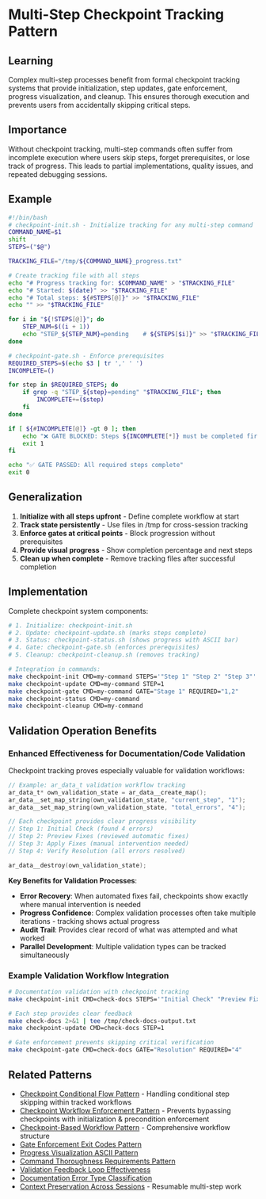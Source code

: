 # Multi-Step Checkpoint Tracking Pattern

## Learning
Complex multi-step processes benefit from formal checkpoint tracking systems that provide initialization, step updates, gate enforcement, progress visualization, and cleanup. This ensures thorough execution and prevents users from accidentally skipping critical steps.

## Importance
Without checkpoint tracking, multi-step commands often suffer from incomplete execution where users skip steps, forget prerequisites, or lose track of progress. This leads to partial implementations, quality issues, and repeated debugging sessions.

## Example
```bash
#!/bin/bash
# checkpoint-init.sh - Initialize tracking for any multi-step command
COMMAND_NAME=$1
shift
STEPS=("$@")

TRACKING_FILE="/tmp/${COMMAND_NAME}_progress.txt"

# Create tracking file with all steps
echo "# Progress tracking for: $COMMAND_NAME" > "$TRACKING_FILE"
echo "# Started: $(date)" >> "$TRACKING_FILE"
echo "# Total steps: ${#STEPS[@]}" >> "$TRACKING_FILE"
echo "" >> "$TRACKING_FILE"

for i in "${!STEPS[@]}"; do
    STEP_NUM=$((i + 1))
    echo "STEP_${STEP_NUM}=pending    # ${STEPS[$i]}" >> "$TRACKING_FILE"
done

# checkpoint-gate.sh - Enforce prerequisites
REQUIRED_STEPS=$(echo $3 | tr ',' ' ')
INCOMPLETE=()

for step in $REQUIRED_STEPS; do
    if grep -q "STEP_${step}=pending" "$TRACKING_FILE"; then
        INCOMPLETE+=($step)
    fi
done

if [ ${#INCOMPLETE[@]} -gt 0 ]; then
    echo "❌ GATE BLOCKED: Steps ${INCOMPLETE[*]} must be completed first"
    exit 1
fi

echo "✅ GATE PASSED: All required steps complete"
exit 0
```

## Generalization
1. **Initialize with all steps upfront** - Define complete workflow at start
2. **Track state persistently** - Use files in /tmp for cross-session tracking
3. **Enforce gates at critical points** - Block progression without prerequisites
4. **Provide visual progress** - Show completion percentage and next steps
5. **Clean up when complete** - Remove tracking files after successful completion

## Implementation
Complete checkpoint system components:
```bash
# 1. Initialize: checkpoint-init.sh
# 2. Update: checkpoint-update.sh (marks steps complete)
# 3. Status: checkpoint-status.sh (shows progress with ASCII bar)
# 4. Gate: checkpoint-gate.sh (enforces prerequisites)
# 5. Cleanup: checkpoint-cleanup.sh (removes tracking)

# Integration in commands:
make checkpoint-init CMD=my-command STEPS='"Step 1" "Step 2" "Step 3"'
make checkpoint-update CMD=my-command STEP=1
make checkpoint-gate CMD=my-command GATE="Stage 1" REQUIRED="1,2"
make checkpoint-status CMD=my-command
make checkpoint-cleanup CMD=my-command
```

## Validation Operation Benefits

### Enhanced Effectiveness for Documentation/Code Validation

Checkpoint tracking proves especially valuable for validation workflows:

```c
// Example: ar_data_t validation workflow tracking
ar_data_t* own_validation_state = ar_data__create_map();
ar_data__set_map_string(own_validation_state, "current_step", "1");
ar_data__set_map_string(own_validation_state, "total_errors", "4");

// Each checkpoint provides clear progress visibility
// Step 1: Initial Check (found 4 errors)
// Step 2: Preview Fixes (reviewed automatic fixes)
// Step 3: Apply Fixes (manual intervention needed)
// Step 4: Verify Resolution (all errors resolved)

ar_data__destroy(own_validation_state);
```

**Key Benefits for Validation Processes**:
- **Error Recovery**: When automated fixes fail, checkpoints show exactly where manual intervention is needed
- **Progress Confidence**: Complex validation processes often take multiple iterations - tracking shows actual progress
- **Audit Trail**: Provides clear record of what was attempted and what worked
- **Parallel Development**: Multiple validation types can be tracked simultaneously

### Example Validation Workflow Integration
```bash
# Documentation validation with checkpoint tracking
make checkpoint-init CMD=check-docs STEPS='"Initial Check" "Preview Fixes" "Apply Fixes" "Verify Resolution" "Commit and Push"'

# Each step provides clear feedback
make check-docs 2>&1 | tee /tmp/check-docs-output.txt
make checkpoint-update CMD=check-docs STEP=1

# Gate enforcement prevents skipping critical verification
make checkpoint-gate CMD=check-docs GATE="Resolution" REQUIRED="4"
```

## Related Patterns
- [Checkpoint Conditional Flow Pattern](checkpoint-conditional-flow-pattern.md) - Handling conditional step skipping within tracked workflows
- [Checkpoint Workflow Enforcement Pattern](checkpoint-workflow-enforcement-pattern.md) - Prevents bypassing checkpoints with initialization & precondition enforcement
- [Checkpoint-Based Workflow Pattern](checkpoint-based-workflow-pattern.md) - Comprehensive workflow structure
- [Gate Enforcement Exit Codes Pattern](gate-enforcement-exit-codes-pattern.md)
- [Progress Visualization ASCII Pattern](progress-visualization-ascii-pattern.md)
- [Command Thoroughness Requirements Pattern](command-thoroughness-requirements-pattern.md)
- [Validation Feedback Loop Effectiveness](validation-feedback-loop-effectiveness.md)
- [Documentation Error Type Classification](documentation-error-type-classification.md)
- [Context Preservation Across Sessions](context-preservation-across-sessions.md) - Resumable multi-step work